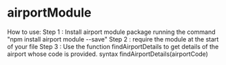 # airportModule

How to use: 
Step 1 : Install airport module package running the command "npm install airport module --save"
Step 2 : require the module at the start of your file
Step 3 : Use the function findAirportDetails to get details of the airport whose code is provided.
syntax findAirportDetails(airportCode) 
